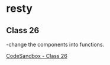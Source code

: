 # resty

## Class 26
-change the components into functions.

[CodeSandbox - Class 26](https://codesandbox.io/p/github/j-davitt/resty/main?file=%2FREADME.md&workspace=%257B%2522activeFileId%2522%253A%2522clfhmg2s20002g3ej9e1l01ux%2522%252C%2522openFiles%2522%253A%255B%2522%252FREADME.md%2522%255D%252C%2522sidebarPanel%2522%253A%2522EXPLORER%2522%252C%2522gitSidebarPanel%2522%253A%2522COMMIT%2522%252C%2522spaces%2522%253A%257B%2522clfhmg5ro000x356kvclq72pf%2522%253A%257B%2522key%2522%253A%2522clfhmg5ro000x356kvclq72pf%2522%252C%2522name%2522%253A%2522Default%2522%252C%2522devtools%2522%253A%255B%257B%2522key%2522%253A%2522clfhmg5ro000y356kwx1zndlj%2522%252C%2522type%2522%253A%2522PROJECT_SETUP%2522%252C%2522isMinimized%2522%253Afalse%257D%252C%257B%2522type%2522%253A%2522PREVIEW%2522%252C%2522taskId%2522%253A%2522start%2522%252C%2522port%2522%253A3000%252C%2522key%2522%253A%2522clfhmgvdb009k356kpuj7ycoo%2522%252C%2522isMinimized%2522%253Afalse%257D%252C%257B%2522type%2522%253A%2522TASK_LOG%2522%252C%2522taskId%2522%253A%2522start%2522%252C%2522key%2522%253A%2522clfhmgs01006c356kqirchm8e%2522%252C%2522isMinimized%2522%253Afalse%257D%255D%257D%257D%252C%2522currentSpace%2522%253A%2522clfhmg5ro000x356kvclq72pf%2522%252C%2522spacesOrder%2522%253A%255B%2522clfhmg5ro000x356kvclq72pf%2522%255D%252C%2522hideCodeEditor%2522%253Afalse%257D)
